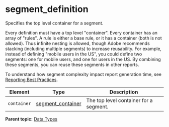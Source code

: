 # segment\_definition

Specifies the top level container for a segment.

Every definition must have a top level "container". Every container has an array of "rules". A rule is either a base rule, or it has a container \(both is not allowed\). Thus infinite nesting is allowed, though Adobe recommends stacking \(including multiple segments\) to increase reusability. For example, instead of defining "mobile users in the US", you could define two segments: one for mobile users, and one for users in the US. By combining these segments, you can reuse these segments in other reports.

To understand how segment complexity impact report generation time, see [Reporting Best Practices](https://marketing.adobe.com/developer/en_US/get-started/best-practices).

|Element|Type|Description|
|-------|----|-----------|
|`container` |[segment\_container](r_segment_container.md#) | The top level container for a segment. |

**Parent topic:** [Data Types](../data_types/datatypes.md)

